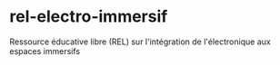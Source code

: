 # rel-electro-immersif

Ressource éducative libre (REL) sur l'intégration de l'électronique aux espaces immersifs 
